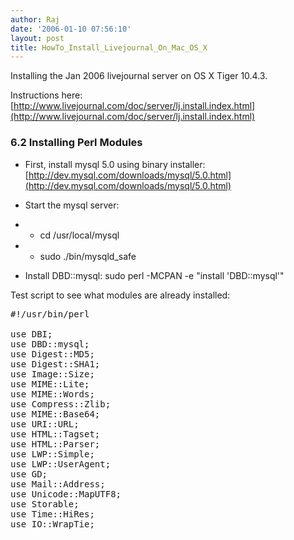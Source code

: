 ```yaml
---
author: Raj
date: '2006-01-10 07:56:10'
layout: post
title: HowTo_Install_Livejournal_On_Mac_OS_X
---
```


Installing the Jan 2006 livejournal server on OS X Tiger 10.4.3.

Instructions here: [http://www.livejournal.com/doc/server/lj.install.index.html](http://www.livejournal.com/doc/server/lj.install.index.html)

### 6.2 Installing Perl Modules

* First, install mysql 5.0 using binary installer: [http://dev.mysql.com/downloads/mysql/5.0.html](http://dev.mysql.com/downloads/mysql/5.0.html)

* Start the mysql server: 
* * cd /usr/local/mysql
* * sudo ./bin/mysqld_safe

* Install DBD::mysql: sudo perl -MCPAN -e "install 'DBD::mysql'"

Test script to see what modules are already installed:

<pre>
#!/usr/bin/perl

use DBI;
use DBD::mysql;
use Digest::MD5;
use Digest::SHA1;
use Image::Size;
use MIME::Lite;
use MIME::Words;
use Compress::Zlib;
use MIME::Base64;
use URI::URL;
use HTML::Tagset;
use HTML::Parser;
use LWP::Simple;
use LWP::UserAgent;
use GD;
use Mail::Address;
use Unicode::MapUTF8;
use Storable;
use Time::HiRes;
use IO::WrapTie;
</pre>


